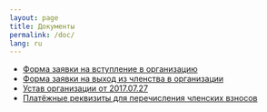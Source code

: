 ```yaml
---
layout: page
title: Документы
permalink: /doc/
lang: ru
---
```


* [Форма заявки на вступление в организацию](/src/application-form/application-form.pdf)
* [Форма заявки на выход из членства в организации](/src/application-revocation/application-revocation.pdf)
* [Устав организации от 2017.07.27](AoA-2017.07.27.pdf)
* [Платёжные реквизиты для перечисления членских взносов](/requisites/)

